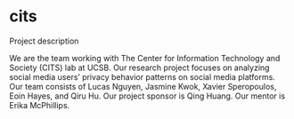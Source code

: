 # cits
Project description

We are the team working with The Center for Information Technology and Society (CITS)  lab at UCSB. Our research project focuses on analyzing social media users’ privacy behavior patterns on social media platforms. Our team consists of Lucas Nguyen, Jasmine Kwok, Xavier Speropoulos, Eoin Hayes, and Qiru Hu. Our project sponsor is Qing Huang. Our mentor is Erika McPhillips. 
